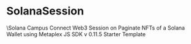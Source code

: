 # SolanaSession
\\Solana Campus Connect Web3 Session on Paginate NFTs of a Solana Wallet using Metaplex JS SDK v 0.11.5 Starter Template
